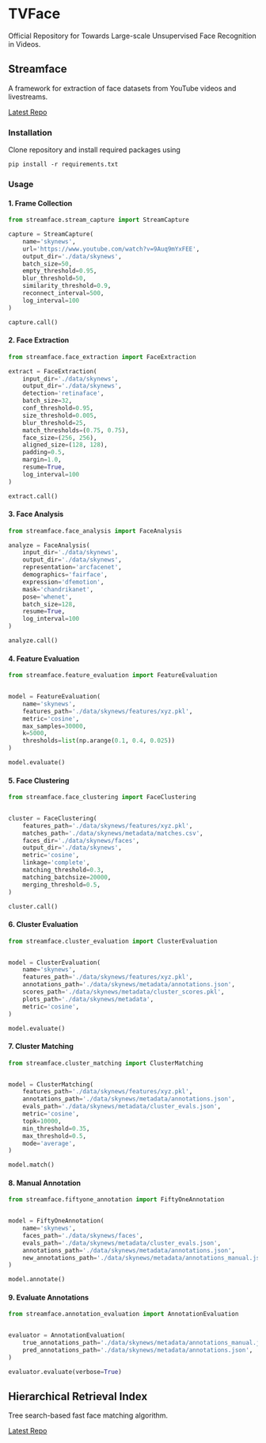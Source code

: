 # TVFace
Official Repository for Towards Large-scale Unsupervised Face Recognition in Videos.

## Streamface 

A framework for extraction of face datasets from YouTube videos and livestreams.

[Latest Repo](https://github.com/atifkhurshid/streamface)

### Installation

Clone repository and install required packages using
```
pip install -r requirements.txt
```

### Usage

#### 1. Frame Collection

```python
from streamface.stream_capture import StreamCapture

capture = StreamCapture(
    name='skynews',
    url='https://www.youtube.com/watch?v=9Auq9mYxFEE',
    output_dir='./data/skynews',
    batch_size=50,
    empty_threshold=0.95,
    blur_threshold=50,
    similarity_threshold=0.9,
    reconnect_interval=500,
    log_interval=100
)

capture.call()
```

#### 2. Face Extraction

```python
from streamface.face_extraction import FaceExtraction

extract = FaceExtraction(
    input_dir='./data/skynews',
    output_dir='./data/skynews',
    detection='retinaface',
    batch_size=32,
    conf_threshold=0.95,
    size_threshold=0.005,
    blur_threshold=25,
    match_thresholds=(0.75, 0.75),
    face_size=(256, 256),
    aligned_size=(128, 128),
    padding=0.5,
    margin=1.0,
    resume=True,
    log_interval=100
)

extract.call()
```

#### 3. Face Analysis

```python
from streamface.face_analysis import FaceAnalysis

analyze = FaceAnalysis(
    input_dir='./data/skynews',
    output_dir='./data/skynews',
    representation='arcfacenet',
    demographics='fairface',
    expression='dfemotion',
    mask='chandrikanet',
    pose='whenet',
    batch_size=128,
    resume=True,
    log_interval=100
)

analyze.call()
```

#### 4. Feature Evaluation

```python
from streamface.feature_evaluation import FeatureEvaluation


model = FeatureEvaluation(
    name='skynews',
    features_path='./data/skynews/features/xyz.pkl',
    metric='cosine',
    max_samples=30000,
    k=5000,
    thresholds=list(np.arange(0.1, 0.4, 0.025))
)

model.evaluate()
```

#### 5. Face Clustering

```python
from streamface.face_clustering import FaceClustering


cluster = FaceClustering(
    features_path='./data/skynews/features/xyz.pkl',
    matches_path='./data/skynews/metadata/matches.csv',
    faces_dir='./data/skynews/faces',
    output_dir='./data/skynews',
    metric='cosine',
    linkage='complete',
    matching_threshold=0.3,
    matching_batchsize=20000,
    merging_threshold=0.5,
)

cluster.call()
```

#### 6. Cluster Evaluation

```python
from streamface.cluster_evaluation import ClusterEvaluation


model = ClusterEvaluation(
    name='skynews',
    features_path='./data/skynews/features/xyz.pkl',
    annotations_path='./data/skynews/metadata/annotations.json',
    scores_path='./data/skynews/metadata/cluster_scores.pkl',
    plots_path='./data/skynews/metadata',
    metric='cosine',
)

model.evaluate()
```

#### 7. Cluster Matching

```python
from streamface.cluster_matching import ClusterMatching


model = ClusterMatching(
    features_path='./data/skynews/features/xyz.pkl',
    annotations_path='./data/skynews/metadata/annotations.json',
    evals_path='./data/skynews/metadata/cluster_evals.json',
    metric='cosine',
    topk=10000,
    min_threshold=0.35,
    max_threshold=0.5,
    mode='average',
)

model.match()
```

#### 8. Manual Annotation

```python
from streamface.fiftyone_annotation import FiftyOneAnnotation


model = FiftyOneAnnotation(
    name='skynews',
    faces_path='./data/skynews/faces',
    evals_path='./data/skynews/metadata/cluster_evals.json',
    annotations_path='./data/skynews/metadata/annotations.json',
    new_annotations_path='./data/skynews/metadata/annotations_manual.json',
)

model.annotate()
```

#### 9. Evaluate Annotations

```python
from streamface.annotation_evaluation import AnnotationEvaluation


evaluator = AnnotationEvaluation(
    true_annotations_path='./data/skynews/metadata/annotations_manual.json',
    pred_annotations_path='./data/skynews/metadata/annotations.json',
)

evaluator.evaluate(verbose=True)
```

## Hierarchical Retrieval Index 

Tree search-based fast face matching algorithm.

[Latest Repo](https://github.com/atifkhurshid/hri)

